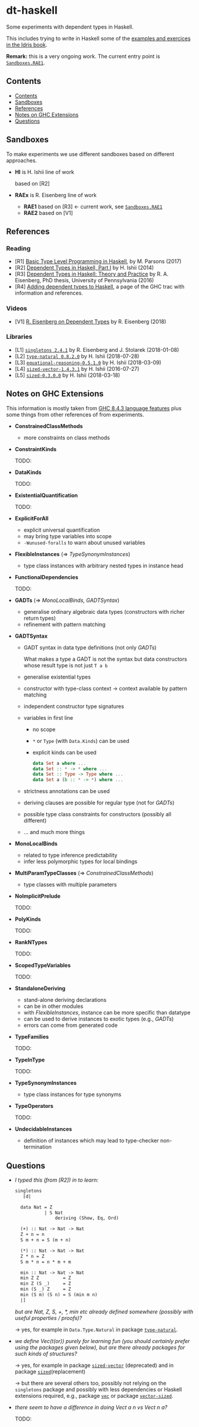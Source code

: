 # dt-haskell<!-- omit in toc -->


Some experiments with dependent types in Haskell.

This includes trying to write in Haskell some of the [examples and exercices in the Idris book](https://github.com/pascalpoizat/idris-book).

**Remark:** this is a very ongoing work. The current entry point is [`Sandboxes.RAE1`](src/Sandboxes/RAE1).

## Contents

- [Contents](#contents)
- [Sandboxes](#sandboxes)
- [References](#references)
- [Notes on GHC Extensions](#notes-on-ghc-extensions)
- [Questions](#questions)

## Sandboxes

To make experiments we use different sandboxes based on different approaches.

- **HI** is H. Ishii line of work

	based on [R2]

- **RAEx** is R. Eisenberg line of work

	- **RAE1** based on [R3] &leftarrow; current work, see [`Sandboxes.RAE1`](src/Sandboxes/RAE1)
	- **RAE2** based on [V1]
	
## References

### Reading<!-- omit in toc -->


- [R1] [Basic Type Level Programming in Haskell](http://www.parsonsmatt.org/2017/04/26/basic_type_level_programming_in_haskell.html), by M. Parsons (2017)
- [R2] [Dependent Types in Haskell, Part I](https://www.schoolofhaskell.com/user/konn/prove-your-haskell-for-great-safety/dependent-types-in-haskell) by H. Ishii (2014)
- [R3] [Dependent Types in Haskell: Theory and Practice](https://repository.brynmawr.edu/cgi/viewcontent.cgi?article=1074&context=compsci_pubs) by R. A. Eisenberg, PhD thesis, University of Pennsylvania (2016) 
- [R4] [Adding dependent types to Haskell](https://ghc.haskell.org/trac/ghc/wiki/DependentHaskell), a page of the GHC trac with information and references.

### Videos<!-- omit in toc -->


- [V1] [R. Eisenberg on Dependent Types](https://www.reddit.com/r/haskell/comments/8lkv6l/richard_eisenberg_speaks_on_dependent_types/) by R. Eisenberg (2018)

### Libraries<!-- omit in toc -->


- [L1] [`singletons 2.4.1`](https://hackage.haskell.org/package/singletons-2.4.1)
	by R. Eisenberg and J. Stolarek (2018-01-08)
- [L2] [`type-natural 0.8.2.0`](http://hackage.haskell.org/package/type-natural-0.8.2.0)
	by H. Ishii (2018-07-28)
- [L3] [`equational-reasoning-0.5.1.0`](http://hackage.haskell.org/package/equational-reasoning-0.5.1.0)
	by H. Ishii (2018-03-09)
- [L4] [`sized-vector-1.4.3.1`](https://hackage.haskell.org/package/sized-vector)
	by H. Ishii (2016-07-27)
- [L5] [`sized-0.3.0.0`](https://hackage.haskell.org/package/sized)
	by H. Ishii (2018-03-18)

## Notes on GHC Extensions

This information is mostly taken from [GHC 8.4.3 language features](https://downloads.haskell.org/~ghc/8.4.3/docs/html/users_guide/glasgow_exts.html) plus some things from other references of from experiments.

- **ConstrainedClassMethods**

	- more constraints on class methods

- **ConstraintKinds**

	TODO:

- **DataKinds**

	TODO:

- **ExistentialQuantification**

	TODO:

- **ExplicitForAll**
 
	- explicit universal quantification    
	- may bring type variables into scope
	- `-Wunused-foralls` to warn about unused variables

- **FlexibleInstances** (&Rightarrow; *TypeSynonymInstances*)

	- type class instances with arbitrary nested types in instance head

- **FunctionalDependencies**

	TODO:

- **GADTs** (&Rightarrow; *MonoLocalBinds*, *GADTSyntax*)

	- generalise ordinary algebraic data types
     	(constructors with richer return types)
	- refinement with pattern matching

- **GADTSyntax**

	- GADT syntax in data type definitions (not only *GADTs*)
	
		What makes a type a GADT is not the syntax
       but data constructors whose result type is not just `T a b`

	- generalise existential types
	- constructor with type-class context
		&rightarrow; context available by pattern matching
	- independent constructor type signatures
	- variables in first line
		- no scope
		- `*` or `Type` (with `Data.Kinds`) can be used
		- explicit kinds can be used

	       ```haskell
	       data Set a where ...
	       data Set :: * -> * where ...
	       data Set :: Type -> Type where ...
	       data Set a (b :: * -> *) where ...
	       ```

	- strictness annotations can be used
	- deriving clauses are possible for regular type (not for *GADTs*)
	- possible type class constraints for constructors (possibly all different)
	- ... and much more things

- **MonoLocalBinds**

	- related to type inference predictability
	- infer less polymorphic types for local bindings

- **MultiParamTypeClasses** (&Rightarrow; *ConstrainedClassMethods*)

	- type classes with multiple parameters

- **NoImplicitPrelude**

	TODO:

- **PolyKinds**

	TODO:

- **RankNTypes**

	TODO:

- **ScopedTypeVariables**

	TODO:

- **StandaloneDeriving**

	- stand-alone deriving declarations
	- can be in other modules
	- with *FlexibleInstances*, instance can be more specific than datatype
	- can be used to derive instances to exotic types (e.g., *GADTs*)
	- errors can come from generated code

- **TypeFamilies**

	TODO:

- **TypeInType**

	TODO:

- **TypeSynonymInstances**

	- type class instances for type synonyms

- **TypeOperators**

	TODO:

- **UndecidableInstances**
 
	- definition of instances which may lead to type-checker non-termination

## Questions

- *I typed this (from [R2]) in to learn:*

	```haskell
	singletons
	   [d|
	
	  data Nat = Z
	           | S Nat
	               deriving (Show, Eq, Ord)
	
	  (+) :: Nat -> Nat -> Nat
	  Z + n = n
	  S m + n = S (m + n)
	
	  (*) :: Nat -> Nat -> Nat
	  Z * n = Z
	  S m * n = n * m + m
	
	  min :: Nat -> Nat -> Nat
	  min Z Z         = Z
	  min Z (S _)     = Z
	  min (S _) Z     = Z
	  min (S m) (S n) = S (min m n)
	  |]
	```

	*but are Nat, Z, S, +, \*, min etc already defined somewhere (possibly with useful properties / proofs)?*
  
  &rightarrow; yes, for example in `Data.Type.Natural` in package [`type-natural`](https://hackage.haskell.org/package/type-natural).
  
- *we define Vec(t(or)) purely for learning fun (you should certainly prefer using the packages given below), but are there already packages for such kinds of structures?*

  &rightarrow; yes, for example in package [`sized-vector`](https://hackage.haskell.org/package/sized-vector) (deprecated) and in package [`sized`](https://hackage.haskell.org/package/sized)(replacement)
  
  &rightarrow; but there are several others too, possibly not relying on the `singletons` package and possibly with less dependencies or Haskell extensions required, e.g., package [`vec`](https://hackage.haskell.org/package/vec) or package [`vector-sized`](https://hackage.haskell.org/package/vector-sized).

- *there seem to have a difference in doing Vect a n vs Vect n a?*

	TODO:
